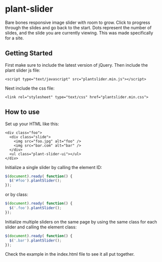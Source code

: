 # plant-slider
Bare bones responsive image slider with room to grow. Click to progress through the slides and go back to the start. Dots represent the number of slides, and the slide you are currently viewing. This was made specifically for a site.
## Getting Started
First make sure to include the latest version of jQuery. Then include the plant slider js file:
```html5
<script type="text/javascript" src="plantslider.min.js"></script>
```
Next include the css file:
```html5
<link rel="stylesheet" type="text/css" href="plantslider.min.css">
```
## How to use
Set up your HTML like this:
```html5
<div class="foo">
  <div class="slide">
    <img src="foo.jpg" alt="foo" />
    <img src="bar.com" alt="bar" />
  </div>
  <ul class="plant-slider-ui"></ul>
</div>
```
Initialize a single slider by calling the element ID:
```js
$(document).ready( function() {
  $('#foo').plantSlider();
});
```
or by class:
```js
$(document).ready( function() {
  $('.foo').plantSlider();
});
```
Initialize multiple sliders on the same page by using the same class for each slider and calling the element class:
```js
$(document).ready( function() {
  $('.bar').plantSlider();
});
```
Check the example in the index.html file to see it all put together.
